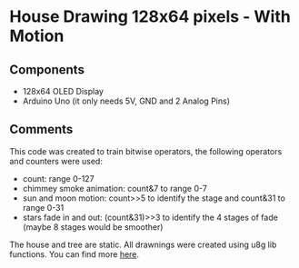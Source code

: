 # House Drawing 128x64 pixels - With Motion

## Components
- 128x64 OLED Display
- Arduino Uno (it only needs 5V, GND and 2 Analog Pins)

## Comments
This code was created to train bitwise operators, the following operators and counters were used:
- count: range 0-127
- chimmey smoke animation: count&7 to range 0-7
- sun and moon motion: count>>5 to identify the stage and count&31 to range 0-31
- stars fade in and out: (count&31)>>3 to identify the 4 stages of fade (maybe 8 stages would be smoother)

The house and tree are static. All drawnings were created using u8g lib functions. You can find more [here](https://code.google.com/archive/p/u8glib/wikis/userreference.wiki).  
